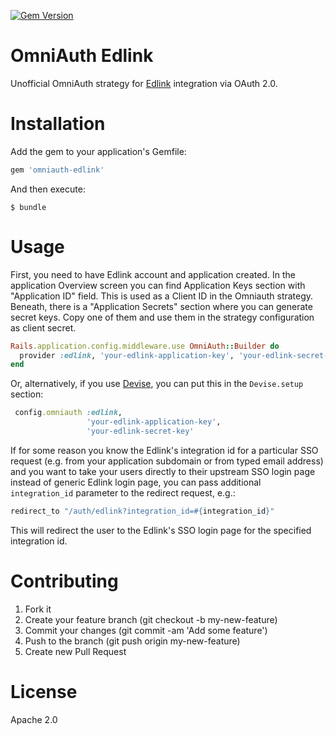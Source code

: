 [![Gem Version](https://badge.fury.io/rb/omniauth-edlink.svg)](https://badge.fury.io/rb/omniauth-edlink)

# OmniAuth Edlink
Unofficial OmniAuth strategy for [Edlink](https://ed.link) integration via OAuth 2.0.

# Installation

Add the gem to your application's Gemfile:

```ruby
gem 'omniauth-edlink'
```
And then execute:

```
$ bundle
```

# Usage

First, you need to have Edlink account and application created. In the application Overview screen you can find
Application Keys section with "Application ID" field. This is used as a Client ID in the Omniauth strategy.
Beneath, there is a "Application Secrets" section where you can generate secret keys. Copy one of them and use them
in the strategy configuration as client secret.

```ruby
Rails.application.config.middleware.use OmniAuth::Builder do
  provider :edlink, 'your-edlink-application-key', 'your-edlink-secret-key'
end
```

Or, alternatively, if you use [Devise](https://github.com/plataformatec/devise), you can put this in the `Devise.setup` section:

```ruby
 config.omniauth :edlink,
                 'your-edlink-application-key',
                 'your-edlink-secret-key'
```

If for some reason you know the Edlink's integration id for a particular SSO request (e.g. from your application subdomain or from typed email address) and you want to take your users directly to their upstream SSO login page instead of generic Edlink login page, you can pass additional `integration_id` parameter to the redirect request, e.g.:
```ruby
redirect_to "/auth/edlink?integration_id=#{integration_id}"
```
This will redirect the user to the Edlink's SSO login page for the specified integration id.

# Contributing
1. Fork it
2. Create your feature branch (git checkout -b my-new-feature)
3. Commit your changes (git commit -am 'Add some feature')
4. Push to the branch (git push origin my-new-feature)
5. Create new Pull Request

# License
Apache 2.0
